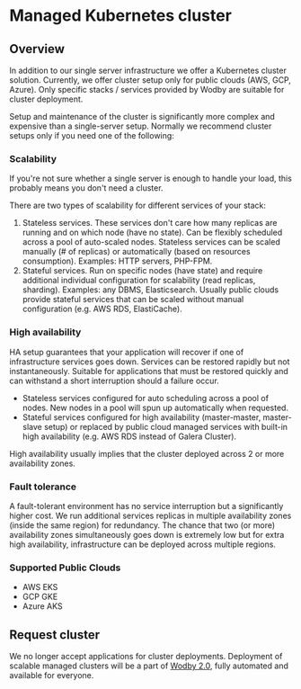 # Managed Kubernetes cluster

## Overview

In addition to our single server infrastructure we offer a Kubernetes cluster solution. Currently, we offer cluster setup only for public clouds (AWS, GCP, Azure). Only specific stacks / services provided by Wodby are suitable for cluster deployment.

Setup and maintenance of the cluster is significantly more complex and expensive than a single-server setup. Normally we recommend cluster setups only if you need one of the following:

### Scalability

If you're not sure whether a single server is enough to handle your load, this probably means you don't need a cluster.

There are two types of scalability for different services of your stack:

1. Stateless services. These services don't care how many replicas are running and on which node (have no state). Can be flexibly scheduled across a pool of auto-scaled nodes. Stateless services can be scaled manually (# of replicas) or automatically (based on resources consumption). Examples: HTTP servers, PHP-FPM.
2. Stateful services. Run on specific nodes (have state) and require additional individual configuration for scalability (read replicas, sharding). Examples: any DBMS, Elasticsearch. Usually public clouds provide stateful services that can be scaled without manual configuration (e.g. AWS RDS, ElastiCache).

### High availability

HA setup guarantees that your application will recover if one of infrastructure services goes down. Services can be restored rapidly but not instantaneously. Suitable for applications that must be restored quickly and can withstand a short interruption should a failure occur.

* Stateless services configured for auto scheduling across a pool of nodes. New nodes in a pool will spun up automatically when requested.
* Stateful services configured for high availability (master-master, master-slave setup) or replaced by public cloud managed services with built-in high availability (e.g. AWS RDS instead of Galera Cluster).

High availability usually implies that the cluster deployed across 2 or more availability zones. 

### Fault tolerance

A fault-tolerant environment has no service interruption but a significantly higher cost. We run additional services replicas in multiple availability zones (inside the same region) for redundancy. The chance that two (or more) availability zones simultaneously goes down is extremely low but for extra high availability, infrastructure can be deployed across multiple regions.

### Supported Public Clouds

* AWS EKS
* GCP GKE
* Azure AKS

## Request cluster

We no longer accept applications for cluster deployments. Deployment of scalable managed clusters will be a part of [Wodby 2.0](https://spectrum.chat/wodby/general/were-building-wodby-2-0~9b327966-f125-4f9f-9276-cf2aa9f92bf6), fully automated and available for everyone.
